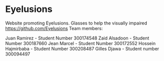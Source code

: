 # Eyelusions
Website promoting Eyelusions. Glasses to help the visually impaired
https://github.com/Eyelusions
Team members:

Juan Ramirez - Student Number 300174548
Zaid Alsadoon - Student Number 300187660
Jean Marcel - Student Number 300172552 
Hossein Hajmirbaba - Student Number 300208487
Gilles Djawa - Student number 300094497
